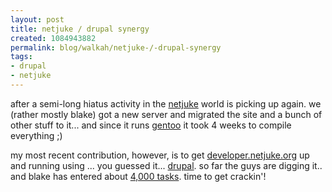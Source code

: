 ```yaml
--- 
layout: post
title: netjuke / drupal synergy
created: 1084943882
permalink: blog/walkah/netjuke-/-drupal-synergy
tags: 
- drupal
- netjuke
---
```

after a semi-long hiatus activity in the <a href="http://www.netjuke.org/">netjuke</a> world is picking up again. we (rather mostly blake) got a new server and migrated the site and a bunch of other stuff to it... and since it runs <a href="http://www.gentoo.org/">gentoo</a> it took 4 weeks to compile everything ;)

my most recent contribution, however, is to get <a href="http://developer.netjuke.org/">developer.netjuke.org</a> up and running using ... you guessed it... <a href="http://www.drupal.org/">drupal</a>. so far the guys are digging it.. and blake has entered about <a href="http://developer.netjuke.org/project/issues">4,000 tasks</a>. time to get crackin'! 
